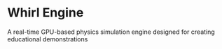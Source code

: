 # Whirl Engine
A real-time GPU-based physics simulation engine designed for creating educational demonstrations
